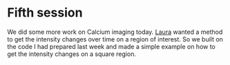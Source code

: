 # Fifth session

We did some more work on Calcium imaging today. [Laura](https://www.iit.it/people/laura-matino) wanted a method to get the intensity changes over time on a region of interest. 
So we built on the code I had prepared last week and made a simple example on how to get the intensity changes on a square region.
